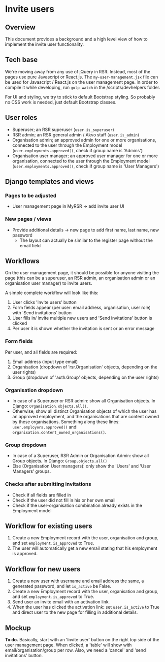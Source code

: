 # Invite users

## Overview
This document provides a background and a high level view of how to implement the invite user functionality.

## Tech base
We're moving away from any use of jQuery in RSR. Instead, most of the pages use pure Javascript or React.js. The ```my-user-management.jsx``` file can be used for Javascript / React.js on the user management page. In order to compile it while developing, run ```gulp watch``` in the /scripts/devhelpers folder.

For UI and styling, we try to stick to default Bootstrap styling. So probably no CSS work is needed, just default Bootstrap classes.

## User roles
- Superuser; an RSR superuser (```user.is_superuser```)
- RSR admin; an RSR general admin / Akvo staff (```user.is_admin```)
- Organisation admin; an approved admin for one or more organisations, connected to the user through the Employment model (```user.employments.approved()```, check if group name is 'Admins')
- Organisation user manager; an approved user manager for one or more organisation, connected to the user through the Employment model (```user.employments.approved()```, check if group name is 'User Managers')

## Django templates and views
### Pages to be adjusted
- User management page in MyRSR -> add invite user UI

### New pages / views
- Provide additional details -> new page to add first name, last name, new password
  - The layout can actually be similar to the register page without the email field

## Workflows
On the user management page, it should be possible for anyone visiting the page (this can be a superuser, an RSR admin, an organisation admin or an organisation user manager) to invite users.

A simple complete workflow will look like this:
1. User clicks 'Invite users' button
2. Form fields appear (per user: email address, organisation, user role) with 'Send invitations' button
3. User fills in/ invite multiple new users and 'Send invitations' button is clicked
4. Per user it is shown whether the invitation is sent or an error message

### Form fields
Per user, and all fields are required:
1. Email address (input type email)
2. Organisation (dropdown of 'rsr.Organisation' objects, depending on the user rights)
3. Group (dropdown of 'auth.Group' objects, depending on the user rights)

### Organisation dropdown
- In case of a Superuser or RSR admin: show all Organisation objects. In Django: ```Organisation.objects.all()```.
- Otherwise; show all distinct Organisation objects of which the user has an approved employment, and the organisations that are content owned by these organisations. Something along these lines: ```user.employers.approved()``` and ```organisation.content_owned_organisations()```.

### Group dropdown
- In case of a Superuser, RSR Admin or Organisation Admin: show all Group objects. In Django: ```Group.objects.all()```
- Else (Organisation User managers): only show the 'Users' and 'User Managers' groups.

### Checks after submitting invitations
- Check if all fields are filled in
- Check if the user did not fill in his or her own email
- Check if the user-organisation combination already exists in the Employment model

## Workflow for existing users
1. Create a new Employment record with the user, organisation and group, and set ```employment.is_approved``` to True.
2. The user will automatically get a new email stating that his employment is approved.

## Workflow for new users
1. Create a new user with username and email address the same, a generated password, and let ```is_active``` be False.
2. Create a new Employment record with the user, organisation and group, and set ```employment.is_approved``` to True.
3. Send user an invite email with an activation link.
4. When the user has clicked the activation link: set ```user.is_active``` to True and direct user to the new page for filling in additional details.

## Mockup
__To do.__ Basically, start with an 'Invite user' button on the right top side of the user management page. When clicked, a 'table' will show with email/organisation/group per row. Also, we need a 'cancel' and 'send invitations' button.
